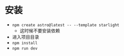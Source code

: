 # 安装
- `npm create astro@latest -- --template starlight` 
	- 这时候不要安装依赖
- 进入项目目录
- `npm install` 
- `npm run dev` 


